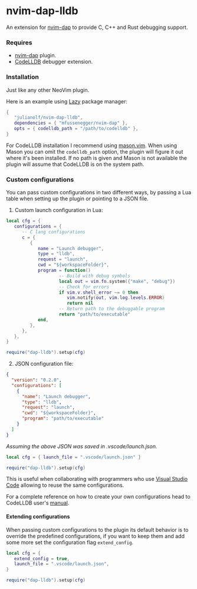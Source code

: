# nvim-dap-lldb

An extension for [nvim-dap](https://github.com/mfussenegger/nvim-dap) to provide C, C++ and Rust debugging support.

### Requires

- [nvim-dap](https://github.com/mfussenegger/nvim-dap) plugin.
- [CodeLLDB](https://github.com/vadimcn/codelldb) debugger extension.

### Installation

Just like any other NeoVim plugin.

Here is an example using [Lazy](https://github.com/folke/lazy.nvim) package manager:

```lua
{
   "julianolf/nvim-dap-lldb",
   dependencies = { "mfussenegger/nvim-dap" },
   opts = { codelldb_path = "/path/to/codelldb" },
}
```

For CodeLLDB installation I recommend using [mason.vim](https://github.com/williamboman/mason.nvim). When using Mason you can omit the `codelldb_path` option, the plugin will figure it out where it's been installed. If no path is given and Mason is not available the plugin will assume that CodeLLDB is on the system path.

### Custom configurations

You can pass custom configurations in two different ways, by passing a Lua table when setting up the plugin or pointing to a JSON file.

1. Custom launch configuration in Lua:

```lua
local cfg = {
   configurations = {
      -- C lang configurations
      c = {
         {
            name = "Launch debugger",
            type = "lldb",
            request = "launch",
            cwd = "${workspaceFolder}",
            program = function()
                    -- Build with debug symbols
                    local out = vim.fn.system({"make", "debug"})
                    -- Check for errors
                    if vim.v.shell_error ~= 0 then
                       vim.notify(out, vim.log.levels.ERROR)
                       return nil
                    -- Return path to the debuggable program
                    return "path/to/executable"
            end,
         },
      },
   },
}

require("dap-lldb").setup(cfg)
```
2. JSON configuration file:

```json
{
  "version": "0.2.0",
  "configurations": [
    {
      "name": "Launch debugger",
      "type": "lldb",
      "request": "launch",
      "cwd": "${workspaceFolder}",
      "program": "path/to/executable"
    }
  ]
}
```

_Assuming the above JSON was saved in .vscode/launch.json._

```lua
local cfg = { launch_file = ".vscode/launch.json" }

require("dap-lldb").setup(cfg)
```
This is useful when collaborating with programmers who use [Visual Studio Code](https://code.visualstudio.com/) allowing to reuse the same configurations.

For a complete reference on how to create your own configurations head to CodeLLDB user's [manual](https://github.com/vadimcn/codelldb/blob/master/MANUAL.md).

#### Extending configurations

When passing custom configurations to the plugin its default behavior is to override the predefined configurations, if you want to keep them and add some more set the configuration flag `extend_config`.

```lua
local cfg = {
   extend_config = true,
   launch_file = ".vscode/launch.json",
}

require("dap-lldb").setup(cfg)
```

